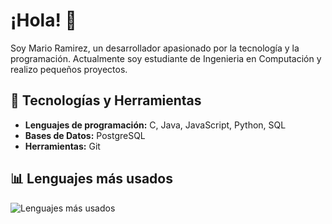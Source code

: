 # ¡Hola! 👋

Soy Mario Ramirez, un desarrollador apasionado por la tecnología y la programación. Actualmente soy estudiante de Ingenieria en Computación y realizo pequeños proyectos.

## 🔧 Tecnologías y Herramientas
- **Lenguajes de programación:** C, Java, JavaScript, Python, SQL
- **Bases de Datos:** PostgreSQL
- **Herramientas:** Git<!--, Docker, Jenkins-->
<!-- **Frameworks y Librerías:** React, Spring Boot, Hibernate-->  

## 📊 Lenguajes más usados
![Lenguajes más usados](https://github-readme-stats.vercel.app/api/top-langs/?username=p3p3p3k4z&layout=compact&theme=radical)

<!--
## 📈 Estadísticas de GitHub
![Tus estadísticas de GitHub](https://github-readme-stats.vercel.app/api?username=p3p3p3k4z&show_icons=true&theme=radical)
-->
